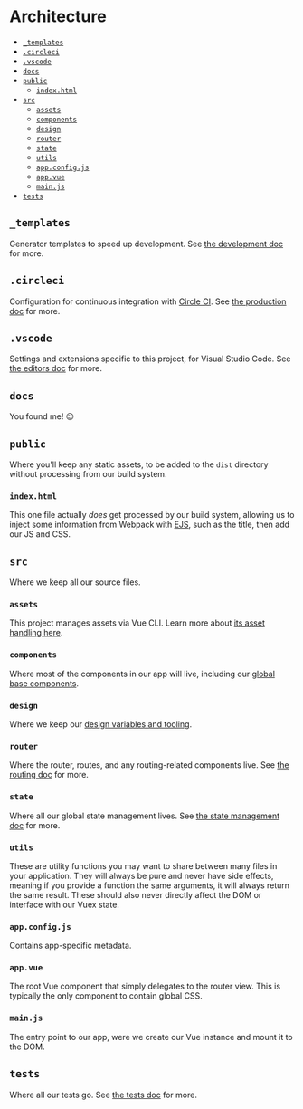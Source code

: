 # Architecture

-   [`_templates`](#_templates)
-   [`.circleci`](#circleci)
-   [`.vscode`](#vscode)
-   [`docs`](#docs)
-   [`public`](#public)
    -   [`index.html`](#indexhtml)
-   [`src`](#src)
    -   [`assets`](#assets)
    -   [`components`](#components)
    -   [`design`](#design)
    -   [`router`](#router)
    -   [`state`](#state)
    -   [`utils`](#utils)
    -   [`app.config.js`](#appconfigjs)
    -   [`app.vue`](#appvue)
    -   [`main.js`](#mainjs)
-   [`tests`](#tests)

## `_templates`

Generator templates to speed up development. See [the development doc](development.md#generators) for more.

## `.circleci`

Configuration for continuous integration with [Circle CI](https://circleci.com/). See [the production doc](production.md#from-circle-ci) for more.

## `.vscode`

Settings and extensions specific to this project, for Visual Studio Code. See [the editors doc](editors.md#visual-studio-code) for more.

## `docs`

You found me! :wink:

## `public`

Where you'll keep any static assets, to be added to the `dist` directory without processing from our build system.

### `index.html`

This one file actually _does_ get processed by our build system, allowing us to inject some information from Webpack with [EJS](http://ejs.co/), such as the title, then add our JS and CSS.

## `src`

Where we keep all our source files.

### `assets`

This project manages assets via Vue CLI. Learn more about [its asset handling here](https://cli.vuejs.org/guide/html-and-static-assets.html).

### `components`

Where most of the components in our app will live, including our [global base components](development.md#base-components).

### `design`

Where we keep our [design variables and tooling](tech.md#design-variables-and-tooling).

### `router`

Where the router, routes, and any routing-related components live. See [the routing doc](routing.md) for more.

### `state`

Where all our global state management lives. See [the state management doc](state.md) for more.

### `utils`

These are utility functions you may want to share between many files in your application. They will always be pure and never have side effects, meaning if you provide a function the same arguments, it will always return the same result. These should also never directly affect the DOM or interface with our Vuex state.

### `app.config.js`

Contains app-specific metadata.

### `app.vue`

The root Vue component that simply delegates to the router view. This is typically the only component to contain global CSS.

### `main.js`

The entry point to our app, were we create our Vue instance and mount it to the DOM.

## `tests`

Where all our tests go. See [the tests doc](tests.md) for more.
